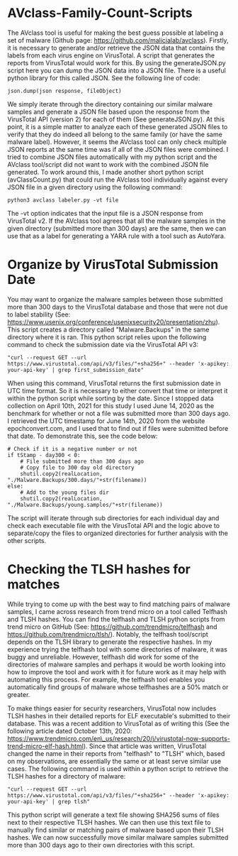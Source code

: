 # AVclass-Family-Count-Scripts

The AVclass tool is useful for making
the best guess possible at labeling a set of malware (Github
page: https://github.com/malicialab/avclass). Firstly, it is
necessary to generate and/or retrieve the JSON data that
contains the labels from each virus engine on VirusTotal. A
script that generates the reports from VirusTotal would work for this.
By using the generateJSON.py script here you can dump the JSON data 
into a JSON file. There is a useful python library for this called 
JSON. See the following line of code:
```
json.dump(json response, fileObject)
```
We simply iterate through the directory containing our
similar malware samples and generate a JSON file based upon
the response from the VirusTotal API (version 2) for each
of them (See generateJSON.py). At this point, it is a simple matter
to analyze each of these generated JSON files to verify that
they do indeed all belong to the same family (or have the
same malware label). However, it seems the AVclass tool can
only check multiple JSON reports at the same time was if all
of the JSON files were combined. I tried to combine JSON
files automatically with my python script and the AVclass
tool/script did not want to work with the combined JSON file
generated. To work around this, I made another short python
script (avClassCount.py) that could run the AVclass tool individually against every
JSON file in a given directory using the following command:
```
python3 avclass labeler.py -vt file
```
The -vt option indicates that the input file is a JSON
response from VirusTotal v2. If the AVclass tool agrees that all
the malware samples in the given directory (submitted more
than 300 days) are the same, then we can use that as a label
for generating a YARA rule with a tool such as AutoYara.

# Organize by VirusTotal Submission Date

You may want to organize the malware samples between those submitted more than 300 days to the VirusTotal database and those that were not due to label stability (See: https://www.usenix.org/conference/usenixsecurity20/presentation/zhu). This script creates a directory called "Malware.Backups" in the same directory where it is ran. This python script relies upon the following command to check the submission date via the VirusTotal API v3:

```
"curl --request GET --url https://www.virustotal.com/api/v3/files/"+sha256+" --header 'x-apikey: your-api-key' | grep first_submission_date"
```

When using this command, VirusTotal returns the first submission date in UTC time format. So it is necessary to either convert that time or interpret it within the python script while sorting by the date. Since I stopped data collection on April 10th, 2021 for this study I used June 14, 2020 as the benchmark for whether or not a file was submitted more than 300 days ago. I retrieved the UTC timestamp for June 14th, 2020 from the website epochconvert.com, and I used that to find out if files were submitted before that date. To demonstrate this, see the code below:

```
# Check if it is a negative number or not
if tStamp - day300 < 0:
	# File submitted more than 300 days ago
	# Copy file to 300 day old directory
	shutil.copy2(realLocation, "./Malware.Backups/300.days/"+str(filename))
else:
	# Add to the young files dir
	shutil.copy2(realLocation, "./Malware.Backups/young.samples/"+str(filename))
```

The script will iterate through sub directories for each individual day and check each executable file with the VirusTotal API and the logic above to separate/copy the files to organized directories for further analysis with the other scripts.

# Checking the TLSH hashes for matches

While trying to come up with the best way to find matching pairs of malware samples, I came across research from trend micro on a tool called Telfhash and TLSH hashes. You can find the telfhash and TLSH python scripts from trend micro on GitHub (See: https://github.com/trendmicro/telfhash and https://github.com/trendmicro/tlsh/). Notably, the telfhash tool/script depends on the TLSH library to generate the respective hashes. In my experience trying the telfhash tool with some directories of malware, it was buggy and unreliable. However, telfhash did work for some of the directories of malware samples and perhaps it would be worth looking into how to improve the tool and work with it for future work as it may help with automating this process. For example, the telfhash tool enables you automatically find groups of malware whose telfhashes are a 50\% match or greater.

To make things easier for security researchers, VirusTotal now includes TLSH hashes in their detailed reports for ELF executable's submitted to their database. This was a recent addition to VirusTotal as of writing this (See the following article dated October 13th, 2020: https://www.trendmicro.com/en\_us/research/20/j/virustotal-now-supports-trend-micro-elf-hash.html). Since that article was written, VirusTotal changed the name in their reports from "telfhash" to "TLSH" which, based on my observations, are essentially the same or at least serve similar use cases. The following command is used within a python script to retrieve the TLSH hashes for a directory of malware:

```
"curl --request GET --url https://www.virustotal.com/api/v3/files/"+sha256+" --header 'x-apikey: your-api-key' | grep tlsh"
```

This python script will generate a text file showing SHA256 sums of files next to their respective TLSH hashes. We can then use this text file to manually find similar or matching pairs of malware based upon their TLSH hashes. We can now successfully move similar malware samples submitted more than 300 days ago to their own directories with this script.

